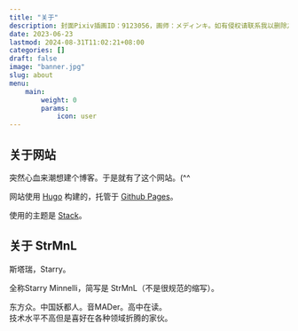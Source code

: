 ```yaml
---
title: "关于"
description: 封面Pixiv插画ID：9123056，画师：メディンキ。如有侵权请联系我以删除之。
date: 2023-06-23
lastmod: 2024-08-31T11:02:21+08:00
categories: []
draft: false
image: "banner.jpg"
slug: about
menu:
    main: 
        weight: 0
        params:
            icon: user
---
```



## 关于网站

突然心血来潮想建个博客。于是就有了这个网站。(^^

网站使用 [Hugo](https://gohugo.io) 构建的，托管于 [Github Pages](https://pages.github.com)。

使用的主题是 [Stack](https://github.com/CaiJimmy/hugo-theme-stack)。


## 关于 StrMnL

斯塔瑞，Starry。

全称Starry Minnelli，简写是 StrMnL（不是很规范的缩写）。

东方众。中国妖都人。音MADer。高中在读。  
技术水平不高但是喜好在各种领域折腾的家伙。

<!-- →→[u know the rules](https://vdse.bdstatic.com//192d9a98d782d9c74c96f09db9378d93.mp4)←← -->


